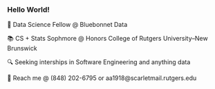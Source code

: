 ### Hello World!
<p>📘 Data Science Fellow @ Bluebonnet Data</p>
<p>📚 CS + Stats Sophmore @ Honors College of Rutgers University–New Brunswick</p>
<p>🔍 Seeking interships in Software Engineering and anything data</p>
<p>📧 Reach me @ (848) 202-6795 or aa1918@scarletmail.rutgers.edu</p>
